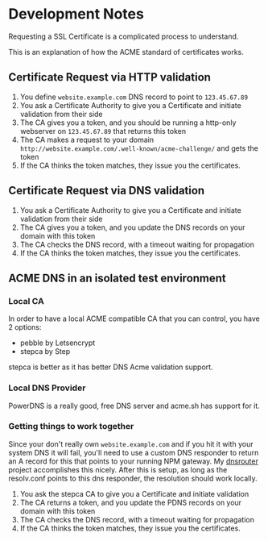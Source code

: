 # Development Notes

Requesting a SSL Certificate is a complicated process to understand.

This is an explanation of how the ACME standard of certificates works.

## Certificate Request via HTTP validation

1. You define `website.example.com` DNS record to point to `123.45.67.89`
2. You ask a Certificate Authority to give you a Certificate and initiate validation from their side
3. The CA gives you a token, and you should be running a http-only webserver on `123.45.67.89` that returns this token
4. The CA makes a request to your domain `http://website.example.com/.well-known/acme-challenge/` and gets the token
5. If the CA thinks the token matches, they issue you the certificates.

## Certificate Request via DNS validation

1. You ask a Certificate Authority to give you a Certificate and initiate validation from their side
2. The CA gives you a token, and you update the DNS records on your domain with this token
3. The CA checks the DNS record, with a timeout waiting for propagation
4. If the CA thinks the token matches, they issue you the certificates.

## ACME DNS in an isolated test environment

### Local CA

In order to have a local ACME compatible CA that you can control, you have 2 options:

- pebble by Letsencrypt
- stepca by Step

stepca is better as it has better DNS Acme validation support.

### Local DNS Provider

PowerDNS is a really good, free DNS server and acme.sh has support for it.

### Getting things to work together

Since your don't really own `website.example.com` and if you hit it with your system DNS
it will fail, you'll need to use a custom DNS responder to return an A record for this
that points to your running NPM gateway. My [dnsrouter](https://github.com/jc21/dnsrouter)
project accomplishes this nicely. After this is setup, as long as the resolv.conf points
to this dns responder, the resolution should work locally.

1. You ask the stepca CA to give you a Certificate and initiate validation
2. The CA returns a token, and you update the PDNS records on your domain with this token
3. The CA checks the DNS record, with a timeout waiting for propagation
4. If the CA thinks the token matches, they issue you the certificates.
